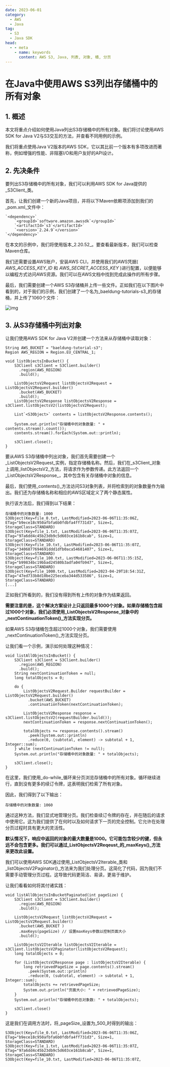 ```yaml
---
date: 2023-06-01
category:
  - AWS
  - Java
tag:
  - S3
  - Java SDK
head:
  - - meta
    - name: keywords
      content: AWS S3, Java, 列表, 对象, 桶, 分页
---
```


# 在Java中使用AWS S3列出存储桶中的所有对象

## 1. 概述

本文将重点介绍如何使用Java列出S3存储桶中的所有对象。我们将讨论使用AWS SDK for Java V2与S3交互的方法，并查看不同用例的示例。

我们将重点使用Java V2版本的AWS SDK，它以其比前一个版本有多项改进而著称，例如增强的性能、非阻塞I/O和用户友好的API设计。

## 2. 先决条件

要列出S3存储桶中的所有对象，我们可以利用AWS SDK for Java提供的_S3Client_类。

首先，让我们创建一个新的Java项目，并将以下Maven依赖项添加到我们的_pom.xml_文件中：

```
`<dependency>`
    `<groupId>`software.amazon.awssdk`</groupId>`
    `<artifactId>`s3`</artifactId>`
    `<version>`2.24.9`</version>`
`</dependency>`
```

在本文的示例中，我们将使用版本_2.20.52_。要查看最新版本，我们可以检查Maven仓库。

我们还需要设置AWS账户，安装AWS CLI，并使用我们的AWS凭据( _AWS_ACCESS_KEY_ID_ 和 _AWS_SECRET_ACCESS_KEY_ )进行配置，以便能够以编程方式访问AWS资源。我们可以在AWS文档中找到完成此操作的所有步骤。

最后，我们需要创建一个AWS S3存储桶并上传一些文件。正如我们在以下图片中看到的，对于我们的示例，我们创建了一个名为_baeldung-tutorials-s3_的存储桶，并上传了1060个文件：

![img](https://www.baeldung.com/wp-content/uploads/2023/06/aws-s3-bucket-1-1024x879.png)

## 3. 从S3存储桶中列出对象

让我们使用AWS SDK for Java V2并创建一个方法来从存储桶中读取对象：

```
String AWS_BUCKET = "baeldung-tutorial-s3";
Region AWS_REGION = Region.EU_CENTRAL_1;
```

```
void listObjectsInBucket() {
    S3Client s3Client = S3Client.builder()
      .region(AWS_REGION)
      .build();

    ListObjectsV2Request listObjectsV2Request = ListObjectsV2Request.builder()
      .bucket(AWS_BUCKET)
      .build();
    ListObjectsV2Response listObjectsV2Response = s3Client.listObjectsV2(listObjectsV2Request);

    List`<S3Object>` contents = listObjectsV2Response.contents();

    System.out.println("存储桶中的对象数量: " + contents.stream().count());
    contents.stream().forEach(System.out::println);

    s3Client.close();
}
```

要从AWS S3存储桶中列出对象，我们首先需要创建一个_ListObjectsV2Request_实例，指定存储桶名称。然后，我们在_s3Client_对象上调用_listObjectsV2_方法，将请求作为参数传递。此方法返回一个_ListObjectsV2Response_，其中包含有关存储桶中对象的信息。

最后，我们使用_contents()_方法访问S3对象列表，并将检索到的对象数量作为输出。我们还为存储桶名称和相应的AWS区域定义了两个静态属性。

执行该方法后，我们得到以下结果：

```
存储桶中的对象数量: 1000
S3Object(Key=file_0.txt, LastModified=2023-06-06T11:35:06Z, ETag="b9ece18c950afbfa6b0fdbfa4ff731d3", Size=1, StorageClass=STANDARD)
S3Object(Key=file_1.txt, LastModified=2023-06-06T11:35:07Z, ETag="97a6dd4c45b23db9c5d603ce161b8cab", Size=1, StorageClass=STANDARD)
S3Object(Key=file_10.txt, LastModified=2023-06-06T11:35:07Z, ETag="3406877694691ddd1dfb0aca54681407", Size=1, StorageClass=STANDARD)
S3Object(Key=file_100.txt, LastModified=2023-06-06T11:35:15Z, ETag="b99834bc19bbad24580b3adfa04fb947", Size=1, StorageClass=STANDARD)
S3Object(Key=file_1000.txt, LastModified=2023-04-29T18:54:31Z, ETag="47ed733b8d10be225eceba344d533586", Size=1, StorageClass=STANDARD)
[...]
```

正如我们所看到的，我们没有得到所有上传的对象作为结果返回。

**需要注意的是，这个解决方案设计上只返回最多1000个对象。如果存储桶包含超过1000个对象，我们必须使用_ListObjectsV2Response_对象中的_nextContinuationToken()_方法实现分页。**

如果AWS S3存储桶包含超过1000个对象，我们需要使用_nextContinuationToken()_方法实现分页。

让我们看一个示例，演示如何处理这种情况：

```
void listAllObjectsInBucket() {
    S3Client s3Client = S3Client.builder()
      .region(AWS_REGION)
      .build();
    String nextContinuationToken = null;
    long totalObjects = 0;

    do {
        ListObjectsV2Request.Builder requestBuilder = ListObjectsV2Request.builder()
          .bucket(AWS_BUCKET)
          .continuationToken(nextContinuationToken);

        ListObjectsV2Response response = s3Client.listObjectsV2(requestBuilder.build());
        nextContinuationToken = response.nextContinuationToken();

        totalObjects += response.contents().stream()
          .peek(System.out::println)
          .reduce(0, (subtotal, element) -> subtotal + 1, Integer::sum);
    } while (nextContinuationToken != null);
    System.out.println("存储桶中的对象数量: " + totalObjects);

    s3Client.close();
}
```

在这里，我们使用_do-while_循环来分页浏览存储桶中的所有对象。循环继续进行，直到没有更多的续订令牌，这表明我们检索了所有对象。

因此，我们得到了以下输出：

```
存储桶中的对象数量: 1060
```

通过这种方法，我们显式地管理分页。我们检查续订令牌的存在，并在随后的请求中使用它。这为我们提供了在何时以及如何请求下一页的完全控制。它允许在处理分页过程时具有更大的灵活性。

**默认情况下，响应中返回的对象的最大数量是1000。它可能包含较少的键，但永远不会包含更多。我们可以通过_ListObjectsV2Reqeust_的_maxKeys()_方法来更改此设置。**

我们可以使用AWS SDK通过使用_ListObjectsV2Iterable_类和_listObjectsV2Paginator()_方法来为我们处理分页。这简化了代码，因为我们不需要手动管理分页过程。这导致代码更简洁、易读，更易于维护。

让我们看看如何将其付诸实践：

```
void listAllObjectsInBucketPaginated(int pageSize) {
    S3Client s3Client = S3Client.builder()
      .region(AWS_REGION)
      .build();

    ListObjectsV2Request listObjectsV2Request = ListObjectsV2Request.builder()
      .bucket(AWS_BUCKET )
      .maxKeys(pageSize) // 设置maxKeys参数以控制页面大小
      .build();

    ListObjectsV2Iterable listObjectsV2Iterable = s3Client.listObjectsV2Paginator(listObjectsV2Request);
    long totalObjects = 0;

    for (ListObjectsV2Response page : listObjectsV2Iterable) {
        long retrievedPageSize = page.contents().stream()
          .peek(System.out::println)
          .reduce(0, (subtotal, element) -> subtotal + 1, Integer::sum);
        totalObjects += retrievedPageSize;
        System.out.println("页面大小: " + retrievedPageSize);
    }
    System.out.println("存储桶中的总对象数: " + totalObjects);

    s3Client.close()
}
```

这是我们在调用方法时，将_pageSize_设置为_500_时得到的输出：

```
S3Object(Key=file_0.txt, LastModified=2023-06-06T11:35:06Z, ETag="b9ece18c950afbfa6b0fdbfa4ff731d3", Size=1, StorageClass=STANDARD)
S3Object(Key=file_1.txt, LastModified=2023-06-06T11:35:07Z, ETag="97a6dd4c45b23db9c5d603ce161b8cab", Size=1, StorageClass=STANDARD)
S3Object(Key=file_10.txt, LastModified=2023-06-06T11:35:07Z,